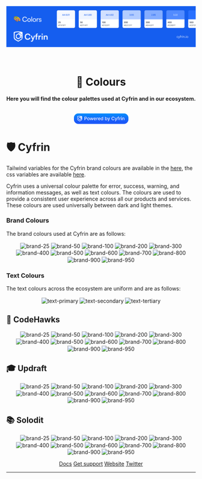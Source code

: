 <img src="/.github/images/ColorsBanner.png">

<h1 align="center">
    <br />
    🎨 Colours
    <br />
</h1>
<p align="center">
<strong>
Here you will find the colour palettes used at Cyfrin and in our ecosystem. 
</strong></p>
<p align="center">
    <br />
    <a href="https://cyfrin.io/">
        <img src="/.github/images/poweredbycyfrinblue.png" width="145" alt="powered by cyfrin badge"/></a>
    <br />
</p>

# 🛡️ Cyfrin

Tailwind variables for the Cyfrin brand colours are available in the [here](media/colors/tailwind.config.js), the css variables are available [here](media/colors/styles.css).

Cyfrin uses a universal colour palette for error, success, warning, and information messages, as well as text colours. The colours are used to provide a consistent user experience across all our products and services. These colours are used universally between dark and light themes.

### Brand Colours

The brand colours used at Cyfrin are as follows:

<p
flex-direction="row"
align="center"
justify="center"
gap="10px"
>
<img valign="middle" src="https://readme-swatches.vercel.app/F5F8FF?size=60" alt="brand-25" />
<img valign="middle" src="https://readme-swatches.vercel.app/EFF4FF?size=60" alt="brand-50" />
<img valign="middle" src="https://readme-swatches.vercel.app/D1E0FF?size=60" alt="brand-100" />
<img valign="middle" src="https://readme-swatches.vercel.app/B2CCFF?size=60" alt="brand-200" />
<img valign="middle" src="https://readme-swatches.vercel.app/84ADFF?size=60" alt="brand-300" />
<img valign="middle" src="https://readme-swatches.vercel.app/528BFF?size=60" alt="brand-400" />
<img valign="middle" src="https://readme-swatches.vercel.app/2970FF?size=60" alt="brand-500" />
<img valign="middle" src="https://readme-swatches.vercel.app/155EEF?size=60" alt="brand-600" />
<img valign="middle" src="https://readme-swatches.vercel.app/004EEB?size=60" alt="brand-700" />
<img valign="middle" src="https://readme-swatches.vercel.app/0040C1?size=60" alt="brand-800" />
<img valign="middle" src="https://readme-swatches.vercel.app/00359E?size=60" alt="brand-900" />
<img valign="middle" src="https://readme-swatches.vercel.app/002266?size=60" alt="brand-950" />
</p>

### Text Colours

The text colours across the ecosystem are uniform and are as follows:

<p flex-direction="row" align="center" justify="center" gap="10px">
<img valign="middle" src="https://readme-swatches.vercel.app/101828?size=60" alt="text-primary" />
<img valign="middle" src="https://readme-swatches.vercel.app/344054?size=60" alt="text-secondary" />
<img valign="middle" src="https://readme-swatches.vercel.app/475467?size=60" alt="text-tertiary" />
</p>

## 🦅 CodeHawks

<p
flex-direction="row"
align="center"
justify="center"
gap="10px"
>
<img valign="middle" src="https://readme-swatches.vercel.app/FFF9F5?size=60" alt="brand-25" />
<img valign="middle" src="https://readme-swatches.vercel.app/FFF4ED?size=60" alt="brand-50" />
<img valign="middle" src="https://readme-swatches.vercel.app/FFE6D5?size=60" alt="brand-100" />
<img valign="middle" src="https://readme-swatches.vercel.app/FFD6AE?size=60" alt="brand-200" />
<img valign="middle" src="https://readme-swatches.vercel.app/FF9C66?size=60" alt="brand-300" />
<img valign="middle" src="https://readme-swatches.vercel.app/FF692E?size=60" alt="brand-400" />
<img valign="middle" src="https://readme-swatches.vercel.app/FF4405?size=60" alt="brand-500" />
<img valign="middle" src="https://readme-swatches.vercel.app/E62E05?size=60" alt="brand-600" />
<img valign="middle" src="https://readme-swatches.vercel.app/BC1B06?size=60" alt="brand-700" />
<img valign="middle" src="https://readme-swatches.vercel.app/97180C?size=60" alt="brand-800" />
<img valign="middle" src="https://readme-swatches.vercel.app/771A0D?size=60" alt="brand-900" />
<img valign="middle" src="https://readme-swatches.vercel.app/57130A?size=60" alt="brand-950" />
</p>

## 🎓 Updraft

<p
flex-direction="row"
align="center"
justify="center"
gap="10px"
>
<img valign="middle" src="https://readme-swatches.vercel.app/F5F8FF?size=60" alt="brand-25" />
<img valign="middle" src="https://readme-swatches.vercel.app/EFF4FF?size=60" alt="brand-50" />
<img valign="middle" src="https://readme-swatches.vercel.app/D1E0FF?size=60" alt="brand-100" />
<img valign="middle" src="https://readme-swatches.vercel.app/B2CCFF?size=60" alt="brand-200" />
<img valign="middle" src="https://readme-swatches.vercel.app/84ADFF?size=60" alt="brand-300" />
<img valign="middle" src="https://readme-swatches.vercel.app/FF692E?size=60" alt="brand-400" />
<img valign="middle" src="https://readme-swatches.vercel.app/2970FF?size=60" alt="brand-500" />
<img valign="middle" src="https://readme-swatches.vercel.app/155EEF?size=60" alt="brand-600" />
<img valign="middle" src="https://readme-swatches.vercel.app/004EEB?size=60" alt="brand-700" />
<img valign="middle" src="https://readme-swatches.vercel.app/0040C1?size=60" alt="brand-800" />
<img valign="middle" src="https://readme-swatches.vercel.app/00359E?size=60" alt="brand-900" />
<img valign="middle" src="https://readme-swatches.vercel.app/002266?size=60" alt="brand-950" />
</p>

## 📚 Solodit

<p
flex-direction="row"
align="center"
justify="center"
gap="10px"
>
<img valign="middle" src="https://readme-swatches.vercel.app/FCFAFF?size=60" alt="brand-25" />
<img valign="middle" src="https://readme-swatches.vercel.app/F9F5FF?size=60" alt="brand-50" />
<img valign="middle" src="https://readme-swatches.vercel.app/F4EBFF?size=60" alt="brand-100" />
<img valign="middle" src="https://readme-swatches.vercel.app/E9D7FE?size=60" alt="brand-200" />
<img valign="middle" src="https://readme-swatches.vercel.app/D6BBFB?size=60" alt="brand-300" />
<img valign="middle" src="https://readme-swatches.vercel.app/B692F6?size=60" alt="brand-400" />
<img valign="middle" src="https://readme-swatches.vercel.app/9E77ED?size=60" alt="brand-500" />
<img valign="middle" src="https://readme-swatches.vercel.app/7F56D9?size=60" alt="brand-600" />
<img valign="middle" src="https://readme-swatches.vercel.app/6941C6?size=60" alt="brand-700" />
<img valign="middle" src="https://readme-swatches.vercel.app/42307D?size=60" alt="brand-800" />
<img valign="middle" src="https://readme-swatches.vercel.app/42307D?size=60" alt="brand-900" />
<img valign="middle" src="https://readme-swatches.vercel.app/2C1C5F?size=60" alt="brand-950" />
</p>

<p padding-top="20px" align="center">
<a href="https://docs.cyfrin.io">Docs</a>
<a href="https://discord.gg/cyfrin">Get support</a>
<a href="https://cyfrin.io">Website</a>
<a href="https://twitter.com/cyfrinaudits">Twitter</a>
<p>

---
